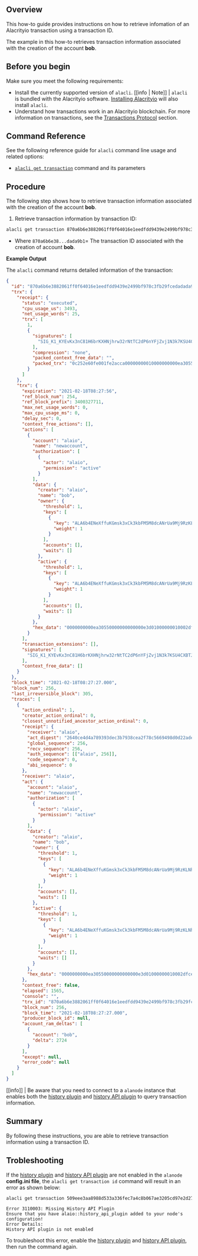 ## Overview

This how-to guide provides instructions on how to retrieve infomation of an Alacrityio transaction using a transaction ID.

The example in this how-to retrieves transaction information associated with the creation of the account **bob**.

## Before you begin

Make sure you meet the following requirements:

- Install the currently supported version of `alacli`.
  [[info | Note]]
  | `alacli` is bundled with the Alacrityio software. [Installing Alacrityio](../../00_install/index.md) will also install `alacli`.
- Understand how transactions work in an Alacrityio blockchain. For more information on transactions, see the [Transactions Protocol](/protocol-guides/02_transactions_protocol.md) section.

## Command Reference

See the following reference guide for `alacli` command line usage and related options:

- [`alacli get transaction`](../03_command-reference/get/transaction.md) command and its parameters

## Procedure

The following step shows how to retrieve transaction information associated with the creation of the account **bob**.

1. Retrieve transaction information by transaction ID:

```sh
alacli get transaction 870a6b6e3882061ff0f64016e1eedfdd9439e2499bf978c3fb29fcedadada9b1
```

- Where `870a6b6e38...dada9b1`= The transaction ID associated with the creation of account **bob**.

**Example Output**

The `alacli` command returns detailed information of the transaction:

```json
{
  "id": "870a6b6e3882061ff0f64016e1eedfdd9439e2499bf978c3fb29fcedadada9b1",
  "trx": {
    "receipt": {
      "status": "executed",
      "cpu_usage_us": 3493,
      "net_usage_words": 25,
      "trx": [
        1,
        {
          "signatures": [
            "SIG_K1_KYEvKx3nC81H6brKXHNjhrw32rNtTC2dP6nYFjZvj1N3k7KSU4CXBTJyiXd38ANu2ZPTUf66qUghUp5Jarkhiqdx3D8pwf"
          ],
          "compression": "none",
          "packed_context_free_data": "",
          "packed_trx": "0c252e60fe001fe2acca00000000010000000000ea305500409e9a2264b89a010000000000ea305500000000a8ed3232660000000000ea30550000000000000e3d01000000010002dfcee032f2e84bfc8ecc5c10fffb870ec1c690c1f3fdae3d8b7d65690b6455560100000001000000010002dfcee032f2e84bfc8ecc5c10fffb870ec1c690c1f3fdae3d8b7d65690b6455560100000000"
        }
      ]
    },
    "trx": {
      "expiration": "2021-02-18T08:27:56",
      "ref_block_num": 254,
      "ref_block_prefix": 3400327711,
      "max_net_usage_words": 0,
      "max_cpu_usage_ms": 0,
      "delay_sec": 0,
      "context_free_actions": [],
      "actions": [
        {
          "account": "alaio",
          "name": "newaccount",
          "authorization": [
            {
              "actor": "alaio",
              "permission": "active"
            }
          ],
          "data": {
            "creator": "alaio",
            "name": "bob",
            "owner": {
              "threshold": 1,
              "keys": [
                {
                  "key": "ALA6b4ENeXffuKGmsk3xCk3kbFM5M8dcANrUa9Mj9RzKLNhPKhzyj",
                  "weight": 1
                }
              ],
              "accounts": [],
              "waits": []
            },
            "active": {
              "threshold": 1,
              "keys": [
                {
                  "key": "ALA6b4ENeXffuKGmsk3xCk3kbFM5M8dcANrUa9Mj9RzKLNhPKhzyj",
                  "weight": 1
                }
              ],
              "accounts": [],
              "waits": []
            }
          },
          "hex_data": "0000000000ea30550000000000000e3d01000000010002dfcee032f2e84bfc8ecc5c10fffb870ec1c690c1f3fdae3d8b7d65690b6455560100000001000000010002dfcee032f2e84bfc8ecc5c10fffb870ec1c690c1f3fdae3d8b7d65690b64555601000000"
        }
      ],
      "transaction_extensions": [],
      "signatures": [
        "SIG_K1_KYEvKx3nC81H6brKXHNjhrw32rNtTC2dP6nYFjZvj1N3k7KSU4CXBTJyiXd38ANu2ZPTUf66qUghUp5Jarkhiqdx3D8pwf"
      ],
      "context_free_data": []
    }
  },
  "block_time": "2021-02-18T08:27:27.000",
  "block_num": 256,
  "last_irreversible_block": 305,
  "traces": [
    {
      "action_ordinal": 1,
      "creator_action_ordinal": 0,
      "closest_unnotified_ancestor_action_ordinal": 0,
      "receipt": {
        "receiver": "alaio",
        "act_digest": "2640ce4d4a789393dec3b7938cea2f78c5669498d0d22adeab9204c489c2cfd6",
        "global_sequence": 256,
        "recv_sequence": 256,
        "auth_sequence": [["alaio", 256]],
        "code_sequence": 0,
        "abi_sequence": 0
      },
      "receiver": "alaio",
      "act": {
        "account": "alaio",
        "name": "newaccount",
        "authorization": [
          {
            "actor": "alaio",
            "permission": "active"
          }
        ],
        "data": {
          "creator": "alaio",
          "name": "bob",
          "owner": {
            "threshold": 1,
            "keys": [
              {
                "key": "ALA6b4ENeXffuKGmsk3xCk3kbFM5M8dcANrUa9Mj9RzKLNhPKhzyj",
                "weight": 1
              }
            ],
            "accounts": [],
            "waits": []
          },
          "active": {
            "threshold": 1,
            "keys": [
              {
                "key": "ALA6b4ENeXffuKGmsk3xCk3kbFM5M8dcANrUa9Mj9RzKLNhPKhzyj",
                "weight": 1
              }
            ],
            "accounts": [],
            "waits": []
          }
        },
        "hex_data": "0000000000ea30550000000000000e3d01000000010002dfcee032f2e84bfc8ecc5c10fffb870ec1c690c1f3fdae3d8b7d65690b6455560100000001000000010002dfcee032f2e84bfc8ecc5c10fffb870ec1c690c1f3fdae3d8b7d65690b64555601000000"
      },
      "context_free": false,
      "elapsed": 1565,
      "console": "",
      "trx_id": "870a6b6e3882061ff0f64016e1eedfdd9439e2499bf978c3fb29fcedadada9b1",
      "block_num": 256,
      "block_time": "2021-02-18T08:27:27.000",
      "producer_block_id": null,
      "account_ram_deltas": [
        {
          "account": "bob",
          "delta": 2724
        }
      ],
      "except": null,
      "error_code": null
    }
  ]
}
```

[[info]]
| Be aware that you need to connect to a `alanode` instance that enables both the [history plugin](../../01_alanode/03_plugins/history_plugin/index.md) and [history API plugin](../../01_alanode/03_plugins/history_api_plugin/index.md) to query transaction information.

## Summary

By following these instructions, you are able to retrieve transaction information using a transaction ID.

## Trobleshooting

If the [history plugin](../../01_alanode/03_plugins/history_plugin/index.md) and [history API plugin](../../01_alanode/03_plugins/history_api_plugin/index.md) are not enabled in the `alanode` **config.ini file**, the `alacli get transaction id` command will result in an error as shown below:

```sh
alacli get transaction 509eee3aa8988d533a336fec7a4c8b067ae3205cd97e2d27b3e9a2da61ef460c
```

```console
Error 3110003: Missing History API Plugin
Ensure that you have alaio::history_api_plugin added to your node's configuration!
Error Details:
History API plugin is not enabled
```

To troubleshoot this error, enable the [history plugin](../../01_alanode/03_plugins/history_plugin/index.md) and [history API plugin](../../01_alanode/03_plugins/history_api_plugin/index.md), then run the command again.
